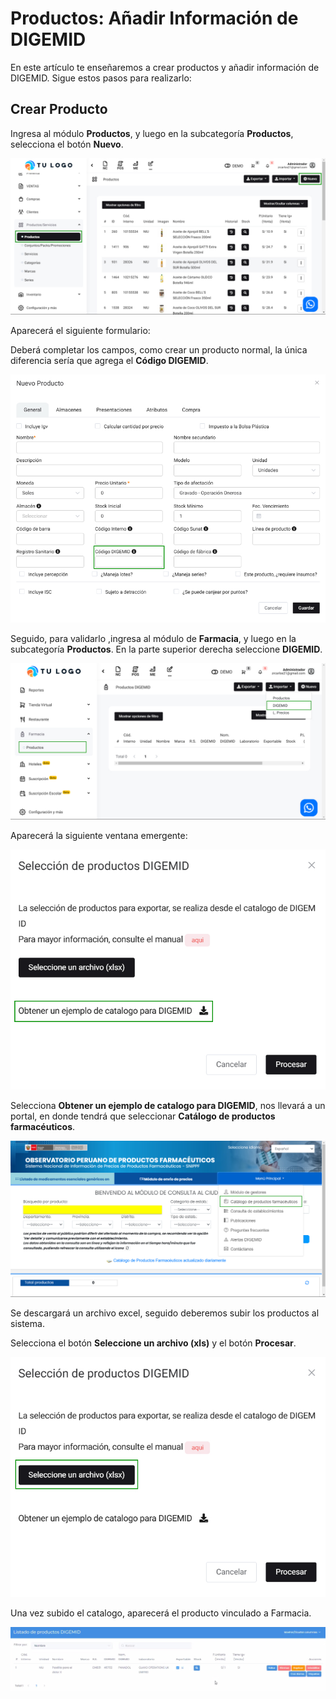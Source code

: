 # Productos: Añadir Información de DIGEMID

En este artículo te enseñaremos a crear productos y añadir información de DIGEMID. Sigue estos pasos para realizarlo:

## Crear Producto

Ingresa al módulo **Productos**, y luego en la subcategoría **Productos**, selecciona el botón **Nuevo**.

![Alt text](img/nevoproductos-1.jpeg)

Aparecerá el siguiente formulario:

Deberá completar los campos, como crear un producto normal, la única diferencia sería que agrega el **Código DIGEMID**.

![Alt text](img/nevoproducto-2.jpeg)

Seguido, para validarlo ,ingresa al módulo de **Farmacia**, y luego en la subcategoría **Productos**. En la parte superior derecha seleccione **DIGEMID**.

![Alt text](img/digemid-3.jpeg)

Aparecerá la siguiente ventana emergente:

![Alt text](img/exportar-4.jpeg)

Selecciona **Obtener un ejemplo de catalogo para DIGEMID**, nos llevará a un portal, en donde tendrá que seleccionar **Catálogo de productos farmacéuticos**.

![Alt text](img/catalogodigemid-5.jpeg)

Se descargará un archivo excel, seguido deberemos subir los productos al sistema.

Selecciona el botón **Seleccione un archivo (xls)** y el botón **Procesar**.

![Alt text](img/nevoproducto20-6.jpeg)

Una vez subido el catalogo, aparecerá el producto vinculado a Farmacia.

![Alt text](img/nevoproductodigemid-7.jpeg)
